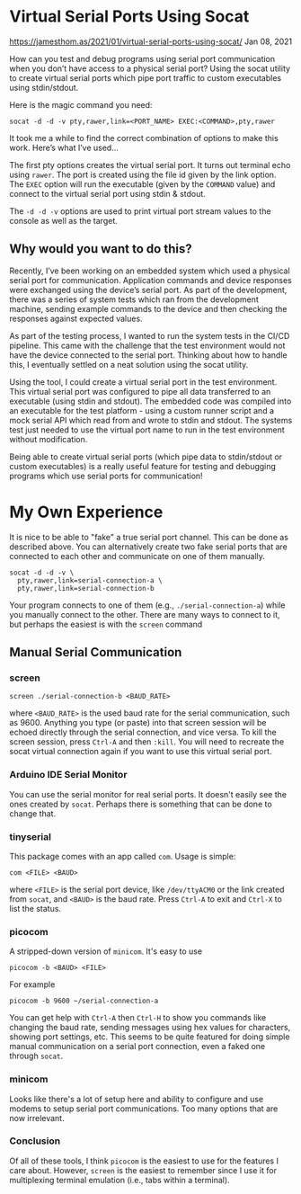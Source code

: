 # Virtual Serial Ports Using Socat

https://jamesthom.as/2021/01/virtual-serial-ports-using-socat/
Jan 08, 2021
 
How can you test and debug programs using serial port communication when you
don’t have access to a physical serial port? Using the socat utility to create
virtual serial ports which pipe port traffic to custom executables using
stdin/stdout.

Here is the magic command you need:

```
socat -d -d -v pty,rawer,link=<PORT_NAME> EXEC:<COMMAND>,pty,rawer
```

It took me a while to find the correct combination of options to make this
work. Here’s what I’ve used...

The first pty options creates the virtual serial port. It turns out terminal
echo using `rawer`. The port is created using the file id given by the link
option. The `EXEC` option will run the executable (given by the `COMMAND`
value) and connect to the virtual serial port using stdin & stdout.

The `-d -d -v` options are used to print virtual port stream values to the
console as well as the target.

## Why would you want to do this?

Recently, I’ve been working on an embedded system which used a physical serial
port for communication. Application commands and device responses were
exchanged using the device’s serial port. As part of the development, there was
a series of system tests which ran from the development machine, sending
example commands to the device and then checking the responses against expected
values.

As part of the testing process, I wanted to run the system tests in the CI/CD
pipeline. This came with the challenge that the test environment would not have
the device connected to the serial port. Thinking about how to handle this, I
eventually settled on a neat solution using the socat utility.

Using the tool, I could create a virtual serial port in the test environment.
This virtual serial port was configured to pipe all data transferred to an
executable (using stdin and stdout). The embedded code was compiled into an
executable for the test platform - using a custom runner script and a mock
serial API which read from and wrote to stdin and stdout. The systems test just
needed to use the virtual port name to run in the test environment without
modification.

Being able to create virtual serial ports (which pipe data to stdin/stdout or
custom executables) is a really useful feature for testing and debugging
programs which use serial ports for communication!

# My Own Experience

It is nice to be able to "fake" a true serial port channel.  This can be done
as described above.  You can alternatively create two fake serial ports that
are connected to each other and communicate on one of them manually.

```
socat -d -d -v \
  pty,rawer,link=serial-connection-a \
  pty,rawer,link=serial-connection-b
```

Your program connects to one of them (e.g., `./serial-connection-a`) while
you manually connect to the other.  There are many ways to connect to it, but
perhaps the easiest is with the `screen` command


## Manual Serial Communication


### screen

```
screen ./serial-connection-b <BAUD_RATE>
```

where `<BAUD_RATE>` is the used baud rate for the serial communication, such as
9600.  Anything you type (or paste) into that screen session will be echoed
directly through the serial connection, and vice versa.  To kill the screen
session, press `Ctrl-A` and then `:kill`.  You will need to recreate the socat
virtual connection again if you want to use this virtual serial port.


### Arduino IDE Serial Monitor

You can use the serial monitor for real serial ports.  It doesn't easily see
the ones created by `socat`.  Perhaps there is something that can be done to
change that.


### tinyserial

This package comes with an app called `com`.  Usage is simple:

```
com <FILE> <BAUD>
```

where `<FILE>` is the serial port device, like `/dev/ttyACM0` or the link
created from `socat`, and `<BAUD>` is the baud rate.  Press `Ctrl-A` to exit
and `Ctrl-X` to list the status.


### picocom

A stripped-down version of `minicom`.  It's easy to use

```
picocom -b <BAUD> <FILE>
```

For example

```
picocom -b 9600 ~/serial-connection-a
```

You can get help with `Ctrl-A` then `Ctrl-H` to show you commands like changing
the baud rate, sending messages using hex values for characters, showing port
settings, etc.  This seems to be quite featured for doing simple manual
communication on a serial port connection, even a faked one through `socat`.


### minicom

Looks like there's a lot of setup here and ability to configure and use modems
to setup serial port communications.  Too many options that are now irrelevant.


### Conclusion

Of all of these tools, I think `picocom` is the easiest to use for the features
I care about.  However, `screen` is the easiest to remember since I use it for
multiplexing terminal emulation (i.e., tabs within a terminal).
